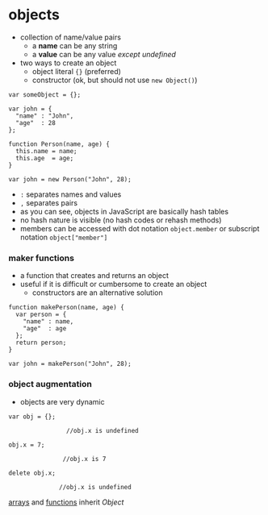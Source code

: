 # objects
* collection of name/value pairs
  * a **name** can be any string
  * a **value** can be any value *except undefined*
* two ways to create an object
  * object literal `{}` (preferred)
  * constructor (ok, but should not use `new Object()`)

```
var someObject = {};

var john = {
  "name" : "John",
  "age"  : 28
};
```

```
function Person(name, age) {
  this.name = name;
  this.age  = age;
}

var john = new Person("John", 28);
```

* `:` separates names and values
* `,` separates pairs
* as you can see, objects in JavaScript are basically hash tables
* no hash nature is visible (no hash codes or rehash methods)
* members can be accessed with dot notation `object.member` or subscript notation `object["member"]`


### maker functions
* a function that creates and returns an object
* useful if it is difficult or cumbersome to create an object
  * constructors are an alternative solution

```
function makePerson(name, age) {
  var person = {
    "name" : name,
    "age"  : age
  };
  return person;
}

var john = makePerson("John", 28);
```

### object augmentation
* objects are very dynamic

```
var obj = {};

                //obj.x is undefined

obj.x = 7;

               //obj.x is 7

delete obj.x;

              //obj.x is undefined
```

[arrays](arrays.md) and [functions](functions.md) inherit *Object*
